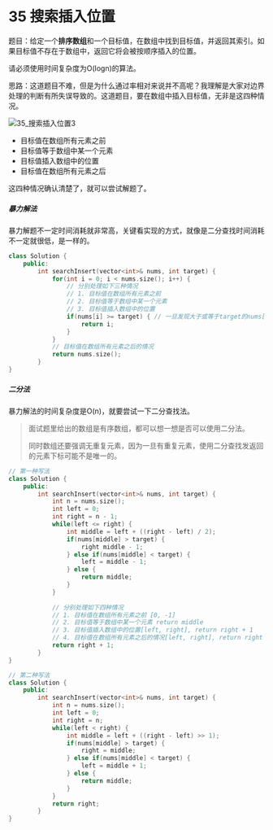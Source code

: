 # 35 搜索插入位置

题目：给定一个**排序数组**和一个目标值，在数组中找到目标值，并返回其索引。如果目标值不存在于数组中，返回它将会被按顺序插入的位置。

请必须使用时间复杂度为O(logn)的算法。



思路：这道题目不难，但是为什么通过率相对来说并不高呢？我理解是大家对边界处理的判断有所失误导致的。这道题目，要在数组中插入目标值，无非是这四种情况。

![35_搜索插入位置3](https://img-blog.csdnimg.cn/20201216232148471.png)

- 目标值在数组所有元素之前
- 目标值等于数组中某一个元素
- 目标值插入数组中的位置
- 目标值在数组所有元素之后

这四种情况确认清楚了，就可以尝试解题了。



##### 暴力解法

暴力解题不一定时间消耗就非常高，关键看实现的方式，就像是二分查找时间消耗不一定就很低，是一样的。

```c++
class Solution {
    public:
    	int searchInsert(vector<int>& nums, int target) {
            for(int i = 0; i < nums.size(); i++) {
                // 分别处理如下三种情况
                // 1. 目标值在数组所有元素之前
                // 2. 目标值等于数组中某一个元素
                // 3. 目标值插入数组中的位置
                if(nums[i] >= target) { // 一旦发现大于或等于target的nums[i]，那么i就是我们要的结果
                    return i;
                }
            }
            // 目标值在数组所有元素之后的情况
            return nums.size();
        }
}
```



##### 二分法

暴力解法的时间复杂度是O(n)，就要尝试一下二分查找法。

> 面试题里给出的数组是有序数组，都可以想一想是否可以使用二分法。
>
> 同时数组还要强调无重复元素，因为一旦有重复元素，使用二分查找发返回的元素下标可能不是唯一的。

```c++
// 第一种写法
class Solution {
    public:
    	int searchInsert(vector<int>& nums, int target) {
            int n = nums.size();
            int left = 0;
            int right = n - 1;
            while(left <= right) {
                int middle = left + ((right - left) / 2);
                if(nums[middle] > target) {
                    right middle - 1;
                } else if(nums[middle] < target) {
                    left = middle - 1;
                } else {
                    return middle;
                }
            }
            
            // 分别处理如下四种情况
            // 1. 目标值在数组所有元素之前 [0, -1]
            // 2. 目标值等于数组中某一个元素 return middle
            // 3. 目标值插入数组中的位置[left, right], return right + 1
            // 4. 目标值在数组所有元素之后的情况[left, right], return right + 1
            return right + 1;
        }
}

// 第二种写法
class Solution {
    public:
    	int searchInsert(vector<int>& nums, int target) {
            int n = nums.size();
            int left = 0;
            int right = n;
            while(left < right) {
                int middle = left + ((right - left) >> 1);
                if(nums[middle] > target) {
                    right = middle;
                } else if(nums[middle] < target) {
                    left = middle + 1;
                } else {
                    return middle;
                }
            }
            return right;
        }
}
```



























